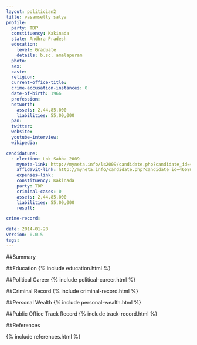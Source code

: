 ```yaml
---
layout: politician2
title: vasamsetty satya
profile: 
  party: TDP
  constituency: Kakinada
  state: Andhra Pradesh
  education: 
    level: Graduate
    details: b.sc. amalapuram
  photo: 
  sex: 
  caste: 
  religion: 
  current-office-title: 
  crime-accusation-instances: 0
  date-of-birth: 1966
  profession: 
  networth: 
    assets: 2,44,85,000
    liabilities: 55,00,000
  pan: 
  twitter: 
  website: 
  youtube-interview: 
  wikipedia: 

candidature: 
  - election: Lok Sabha 2009
    myneta-link: http://myneta.info/ls2009/candidate.php?candidate_id=4668
    affidavit-link: http://myneta.info/candidate.php?candidate_id=4668&scan=original
    expenses-link: 
    constituency: Kakinada 
    party: TDP
    criminal-cases: 0
    assets: 2,44,85,000
    liabilities: 55,00,000
    result:  

crime-record: 

date: 2014-01-28
version: 0.0.5
tags: 
---
```

##Summary


##Education
{% include education.html %}


##Political Career
{% include political-career.html %}


##Criminal Record
{% include criminal-record.html %}


##Personal Wealth
{% include personal-wealth.html %}


##Public Office Track Record
{% include track-record.html %}


##References


{% include references.html %}